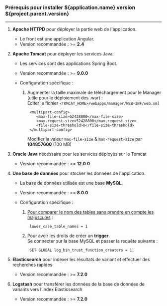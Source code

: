 ### Prérequis pour installer ${application.name} version ${project.parent.version}

***

1. **Apache HTTPD** pour déployer la partie web de l'application.
    - Le front est une application Angular.
    - Version recommandée : >= **2.4**
 
2. **Apache Tomcat** pour déployer les services Java.
    - Les services sont des applications Spring Boot.
    - Version recommandée : >= **9.0.0**
    - Configuration spécifique : 
        
        1. Augmenter la taille maximale de téléchargement pour le Manager (utile pour le déploiement des .war) :  
            Editer le fichier `<TOMCAT_HOME>/webapps/manager/WEB-INF/web.xml`
            
                <multipart-config>
                   <max-file-size>52428800</max-file-size>
                   <max-request-size>52428800</max-request-size>
                   <file-size-threshold>0</file-size-threshold>
                </multipart-config>
            
            Modifier la valeur `max-file-size` & `max-request-size` par **104857600** (100 MB)
    
3. **Oracle Java** nécessaire pour les services déployés sur le Tomcat
    - Version recommandée : >= **12.0.0**

4. **Une base de données** pour stocker les données de l'application.
    - La base de données utilisée est une base **MySQL**.
    - Version recommandée : >= **8.0.0**
    - Configuration spécifique : 
    
        1. [Pour comparer le nom des tables sans prendre en compte les majuscules](https://dev.mysql.com/doc/refman/8.0/en/server-system-variables.html#sysvar_lower_case_table_names) :

                lower_case_table_names = 1
            
        2. Pour avoir les droits de créer un **trigger**.  
            Se connecter sur la base MySQL et passer la requête suivante :
            
                SET GLOBAL log_bin_trust_function_creators = 1;

5. **Elasticsearch** pour indexer les résultats de variant et effectuer des recherches rapides
    - Version recommandée : >= **7.2.0**

6. **Logstash** pour transférer les données de la base de données de variants vers l'index Elasticsearch
    - Version recommandée : >= **7.2.0**

